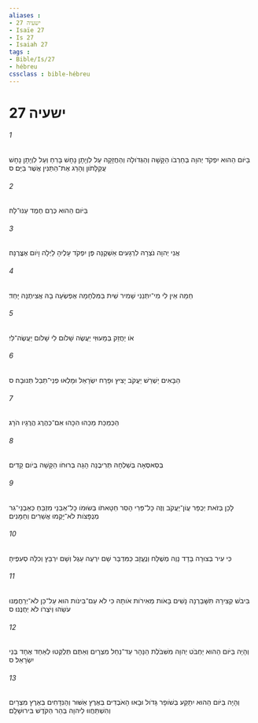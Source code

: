 ```yaml
---
aliases : 
- ישעיה 27
- Isaïe 27
- Is 27
- Isaiah 27
tags : 
- Bible/Is/27
- hébreu
cssclass : bible-hébreu
---
```


# ישעיה 27

###### 1
בַּיֹּום הַהוּא יִפְקֹד יְהוָה בְּחַרְבֹו הַקָּשָׁה וְהַגְּדֹולָה וְהַחֲזָקָה עַל לִוְיָתָן נָחָשׁ בָּרִחַ וְעַל לִוְיָתָן נָחָשׁ עֲקַלָּתֹון וְהָרַג אֶת־הַתַּנִּין אֲשֶׁר בַּיָּם׃ ס
###### 2
בַּיֹּום הַהוּא כֶּרֶם חֶמֶד עַנּוּ־לָהּ׃
###### 3
אֲנִי יְהוָה נֹצְרָהּ לִרְגָעִים אַשְׁקֶנָּה פֶּן יִפְקֹד עָלֶיהָ לַיְלָה וָיֹום אֶצֳּרֶנָּה׃
###### 4
חֵמָה אֵין לִי מִי־יִתְּנֵנִי שָׁמִיר שַׁיִת בַּמִּלְחָמָה אֶפְשְׂעָה בָהּ אֲצִיתֶנָּה יָּחַד׃
###### 5
אֹו יַחֲזֵק בְּמָעוּזִּי יַעֲשֶׂה שָׁלֹום לִי שָׁלֹום יַעֲשֶׂה־לִּי׃
###### 6
הַבָּאִים יַשְׁרֵשׁ יַעֲקֹב יָצִיץ וּפָרַח יִשְׂרָאֵל וּמָלְאוּ פְנֵי־תֵבֵל תְּנוּבָה׃ ס
###### 7
הַכְּמַכַּת מַכֵּהוּ הִכָּהוּ אִם־כְּהֶרֶג הֲרֻגָיו הֹרָג׃
###### 8
בְּסַאסְּאָה בְּשַׁלְחָהּ תְּרִיבֶנָּה הָגָה בְּרוּחֹו הַקָּשָׁה בְּיֹום קָדִים׃
###### 9
לָכֵן בְּזֹאת יְכֻפַּר עֲוֹן־יַעֲקֹב וְזֶה כָּל־פְּרִי הָסִר חַטָּאתֹו בְּשׂוּמֹו כָּל־אַבְנֵי מִזְבֵּחַ כְּאַבְנֵי־גִר מְנֻפָּצֹות לֹא־יָקֻמוּ אֲשֵׁרִים וְחַמָּנִים׃
###### 10
כִּי עִיר בְּצוּרָה בָּדָד נָוֶה מְשֻׁלָּח וְנֶעֱזָב כַּמִּדְבָּר שָׁם יִרְעֶה עֵגֶל וְשָׁם יִרְבָּץ וְכִלָּה סְעִפֶיהָ׃
###### 11
בִּיבֹשׁ קְצִירָהּ תִּשָּׁבַרְנָה נָשִׁים בָּאֹות מְאִירֹות אֹותָהּ כִּי לֹא עַם־בִּינֹות הוּא עַל־כֵּן לֹא־יְרַחֲמֶנּוּ עֹשֵׂהוּ וְיֹצְרֹו לֹא יְחֻנֶּנּוּ׃ ס
###### 12
וְהָיָה בַּיֹּום הַהוּא יַחְבֹּט יְהוָה מִשִּׁבֹּלֶת הַנָּהָר עַד־נַחַל מִצְרָיִם וְאַתֶּם תְּלֻקְּטוּ לְאַחַד אֶחָד בְּנֵי יִשְׂרָאֵל׃ ס
###### 13
וְהָיָה בַּיֹּום הַהוּא יִתָּקַע בְּשֹׁופָר גָּדֹול וּבָאוּ הָאֹבְדִים בְּאֶרֶץ אַשּׁוּר וְהַנִּדָּחִים בְּאֶרֶץ מִצְרָיִם וְהִשְׁתַּחֲווּ לַיהוָה בְּהַר הַקֹּדֶשׁ בִּירוּשָׁלִָם׃
